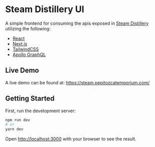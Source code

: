 # Steam Distillery UI

A simple frontend for consuming the apis exposed in [Steam Distillery](https://github.com/AzGoalie/steam-distillery) utilizing the following:

* [React](https://reactjs.org/)
* [Next.js](https://nextjs.org/)
* [TailwindCSS](https://tailwindcss.com/)
* [Apollo GraphQL](https://www.apollographql.com/)

## Live Demo
A live demo can be found at: https://steam.pepitozcatemporium.com/

## Getting Started

First, run the development server:

```bash
npm run dev
# or
yarn dev
```

Open [http://localhost:3000](http://localhost:3000) with your browser to see the result.

